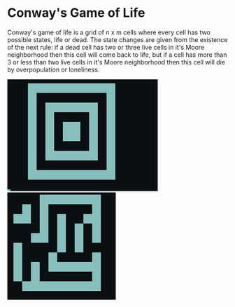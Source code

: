 # Conway's Game of Life
Conway's game of life is a grid of n x m cells where every cell has two possible states, life or dead. The state changes are given from the existence of the next rule: if a dead cell has two or three live cells in it's Moore neighborhood then this cell will come back to life, but if a cell has more than 3 or less than two live cells in it's Moore neighborhood then this cell will die by overpopulation or loneliness.

![Alt text](https://github.com/yerkortiz/game-of-life/blob/master/ca1.png)
![Alt text](https://github.com/yerkortiz/game-of-life/blob/master/ca3.png)
